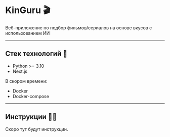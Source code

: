# KinGuru 🎬
Веб-приложение по подбор фильмов/сериалов на основе
вкусов с использованием ИИ
___

## Стек технологий 📝
- Python >= 3.10
- Next.js

В скором времени:
- Docker
- Docker-compose


___
## Инструкции 🧑‍💻
Скоро тут будут инструкции.
